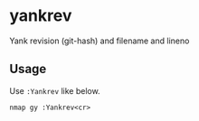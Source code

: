 # yankrev

Yank revision (git-hash) and filename and lineno

## Usage

Use `:Yankrev` like below.

```
nmap gy :Yankrev<cr>
```
